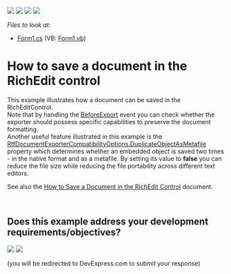 <!-- default badges list -->
![](https://img.shields.io/endpoint?url=https://codecentral.devexpress.com/api/v1/VersionRange/128611105/12.1.4%2B)
[![](https://img.shields.io/badge/Open_in_DevExpress_Support_Center-FF7200?style=flat-square&logo=DevExpress&logoColor=white)](https://supportcenter.devexpress.com/ticket/details/E1401)
[![](https://img.shields.io/badge/📖_How_to_use_DevExpress_Examples-e9f6fc?style=flat-square)](https://docs.devexpress.com/GeneralInformation/403183)
[![](https://img.shields.io/badge/💬_Leave_Feedback-feecdd?style=flat-square)](#does-this-example-address-your-development-requirementsobjectives)
<!-- default badges end -->
<!-- default file list -->
*Files to look at*:

* [Form1.cs](./CS/SaveDocument/Form1.cs) (VB: [Form1.vb](./VB/SaveDocument/Form1.vb))
<!-- default file list end -->
# How to save a document in the RichEdit control


<p>This example illustrates how a document can be saved in the RichEditControl. <br />
Note that by handling the <a href="http://documentation.devexpress.com/#WindowsForms/DevExpressXtraRichEditRichEditControl_BeforeExporttopic"><u>BeforeExport</u></a> event you can check whether the exporter should possess specific capabilities to preserve the document formatting. <br />
Another useful feature illustrated in this example is the <a href="http://documentation.devexpress.com/#CoreLibraries/DevExpressXtraRichEditExportRtfDocumentExporterCompatibilityOptions_DuplicateObjectAsMetafiletopic"><u>RtfDocumentExporterCompatibilityOptions.DuplicateObjectAsMetafile</u></a> property which determines whether an embedded object is saved two times - in the native format and as a metafile. By setting its value to <strong>false</strong> you can reduce the file size while reducing the file portability across different text editors.</p><p>See also the <a href="http://documentation.devexpress.com/#WindowsForms/CustomDocument5889"><u>How to Save a Document in the RichEdit Control</u></a> document.</p>

<br/>


<!-- feedback -->
## Does this example address your development requirements/objectives?

[<img src="https://www.devexpress.com/support/examples/i/yes-button.svg"/>](https://www.devexpress.com/support/examples/survey.xml?utm_source=github&utm_campaign=how-to-save-a-document-in-the-richedit-control&~~~was_helpful=yes) [<img src="https://www.devexpress.com/support/examples/i/no-button.svg"/>](https://www.devexpress.com/support/examples/survey.xml?utm_source=github&utm_campaign=how-to-save-a-document-in-the-richedit-control&~~~was_helpful=no)

(you will be redirected to DevExpress.com to submit your response)
<!-- feedback end -->
